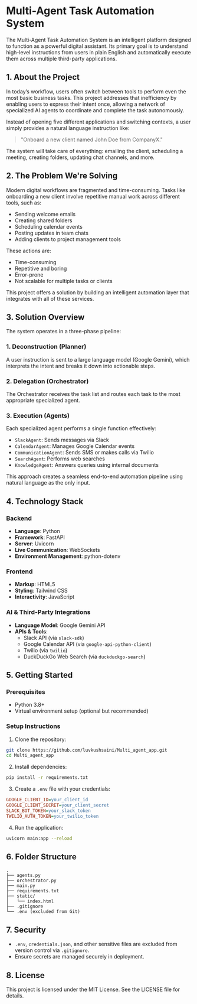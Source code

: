 # Multi-Agent Task Automation System

The Multi-Agent Task Automation System is an intelligent platform designed to function as a powerful digital assistant. Its primary goal is to understand high-level instructions from users in plain English and automatically execute them across multiple third-party applications.

## 1. About the Project

In today’s workflow, users often switch between tools to perform even the most basic business tasks. This project addresses that inefficiency by enabling users to express their intent once, allowing a network of specialized AI agents to coordinate and complete the task autonomously.

Instead of opening five different applications and switching contexts, a user simply provides a natural language instruction like:

> "Onboard a new client named John Doe from CompanyX."

The system will take care of everything: emailing the client, scheduling a meeting, creating folders, updating chat channels, and more.

## 2. The Problem We're Solving

Modern digital workflows are fragmented and time-consuming. Tasks like onboarding a new client involve repetitive manual work across different tools, such as:

- Sending welcome emails
- Creating shared folders
- Scheduling calendar events
- Posting updates in team chats
- Adding clients to project management tools

These actions are:

- Time-consuming
- Repetitive and boring
- Error-prone
- Not scalable for multiple tasks or clients

This project offers a solution by building an intelligent automation layer that integrates with all of these services.

## 3. Solution Overview

The system operates in a three-phase pipeline:

### 1. Deconstruction (Planner)

A user instruction is sent to a large language model (Google Gemini), which interprets the intent and breaks it down into actionable steps.

### 2. Delegation (Orchestrator)

The Orchestrator receives the task list and routes each task to the most appropriate specialized agent.

### 3. Execution (Agents)

Each specialized agent performs a single function effectively:

- `SlackAgent`: Sends messages via Slack
- `CalendarAgent`: Manages Google Calendar events
- `CommunicationAgent`: Sends SMS or makes calls via Twilio
- `SearchAgent`: Performs web searches
- `KnowledgeAgent`: Answers queries using internal documents

This approach creates a seamless end-to-end automation pipeline using natural language as the only input.

## 4. Technology Stack

### Backend

- **Language**: Python
- **Framework**: FastAPI
- **Server**: Uvicorn
- **Live Communication**: WebSockets
- **Environment Management**: python-dotenv

### Frontend

- **Markup**: HTML5
- **Styling**: Tailwind CSS
- **Interactivity**: JavaScript

### AI & Third-Party Integrations

- **Language Model**: Google Gemini API
- **APIs & Tools**:
  - Slack API (via `slack-sdk`)
  - Google Calendar API (via `google-api-python-client`)
  - Twilio (via `twilio`)
  - DuckDuckGo Web Search (via `duckduckgo-search`)

## 5. Getting Started

### Prerequisites

- Python 3.8+
- Virtual environment setup (optional but recommended)

### Setup Instructions

1. Clone the repository:

```bash
git clone https://github.com/luvkushsaini/Multi_agent_app.git
cd Multi_agent_app
```

2. Install dependencies:

```bash
pip install -r requirements.txt
```

3. Create a `.env` file with your credentials:

```ini
GOOGLE_CLIENT_ID=your_client_id
GOOGLE_CLIENT_SECRET=your_client_secret
SLACK_BOT_TOKEN=your_slack_token
TWILIO_AUTH_TOKEN=your_twilio_token
```

4. Run the application:

```bash
uvicorn main:app --reload
```

## 6. Folder Structure

```
.
├── agents.py
├── orchestrator.py
├── main.py
├── requirements.txt
├── static/
│   └── index.html
├── .gitignore
└── .env (excluded from Git)
```

## 7. Security

- `.env`, `credentials.json`, and other sensitive files are excluded from version control via `.gitignore`.
- Ensure secrets are managed securely in deployment.

## 8. License

This project is licensed under the MIT License. See the LICENSE file for details.

